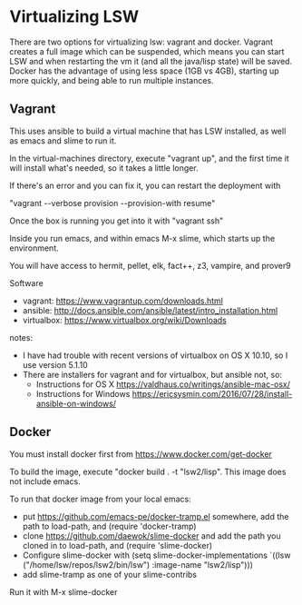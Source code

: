 # Virtualizing LSW

There are two options for virtualizing lsw: vagrant and docker. Vagrant creates a full image which can be suspended,
which means you can start LSW and when restarting the vm it (and all the java/lisp state) will be saved. Docker has the
advantage of using less space (1GB vs 4GB), starting up more quickly, and being able to run multiple instances.

## Vagrant

This uses ansible to build a virtual machine that has LSW installed, as well as emacs and
slime to run it.  

In the virtual-machines directory, execute "vagrant up", and the first time it will install what's needed, so it takes a
little longer.

If there's an error and you can fix it, you can restart the deployment with

"vagrant --verbose provision --provision-with resume"

Once the box is running you get into it with "vagrant ssh"

Inside you run emacs, and within emacs M-x slime, which starts up the environment.

You will have access to hermit, pellet, elk,  fact++, z3, vampire, and prover9 

Software
- vagrant: https://www.vagrantup.com/downloads.html
- ansible: http://docs.ansible.com/ansible/latest/intro_installation.html
- virtualbox: https://www.virtualbox.org/wiki/Downloads

notes:
 - I have had trouble with recent versions of virtualbox on OS X 10.10, so I use version 5.1.10
 - There are installers for vagrant and for virtualbox, but ansible not, so:
     - Instructions for OS X https://valdhaus.co/writings/ansible-mac-osx/
     - Instructions for Windows https://ericsysmin.com/2016/07/28/install-ansible-on-windows/

## Docker

You must install docker first from https://www.docker.com/get-docker

To build the image, execute "docker build . -t "lsw2/lisp". This image does not include emacs.

To run that docker image from your local emacs:
 - put https://github.com/emacs-pe/docker-tramp.el somewhere, add the path to load-path, and (require 'docker-tramp)
 - clone https://github.com/daewok/slime-docker and add the path you cloned in to load-path, and (require 'slime-docker)
 - Configure slime-docker with (setq slime-docker-implementations `((lsw ("/home/lsw/repos/lsw2/bin/lsw") :image-name "lsw2/lisp")))
 - add slime-tramp as one of your slime-contribs

Run it with M-x slime-docker


